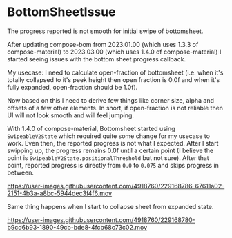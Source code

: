 # BottomSheetIssue
The progress reported is not smooth for initial swipe of bottomsheet.

After updating compose-bom from 2023.01.00 (which uses 1.3.3 of compose-material) to 2023.03.00 (which uses 1.4.0 of compose-material) I started seeing issues with the bottom sheet progress callback.

My usecase: I need to calculate open-fraction of bottomsheet (i.e. when it's totally collapsed to it's peek height then open fraction is 0.0f and when it's fully expanded, open-fraction should be 1.0f).

Now based on this I need to derive few things like corner size, alpha and offsets of a few other elements. In short, if open-fraction is not reliable then UI will not look smooth and will feel jumping.

With 1.4.0 of compose-material, Bottomsheet started using `SwipeableV2State` which required quite some change for my usecase to work. Even then, the reported progress is not what I expected.
After I start swipping up, the progress remains 0.0f until a certain point (I believe the point is `SwipeableV2State.positionalThreshold` but not sure). After that point, reported progress is directly from `0.0` to `0.075` and skips progress in between.


https://user-images.githubusercontent.com/4918760/229168786-67611a02-2151-4b3a-a8bc-5944dec3f4f6.mov


Same thing happens when I start to collapse sheet from expanded state.

https://user-images.githubusercontent.com/4918760/229168780-b9cd6b93-1890-49cb-bde8-4fcb68c73c02.mov
